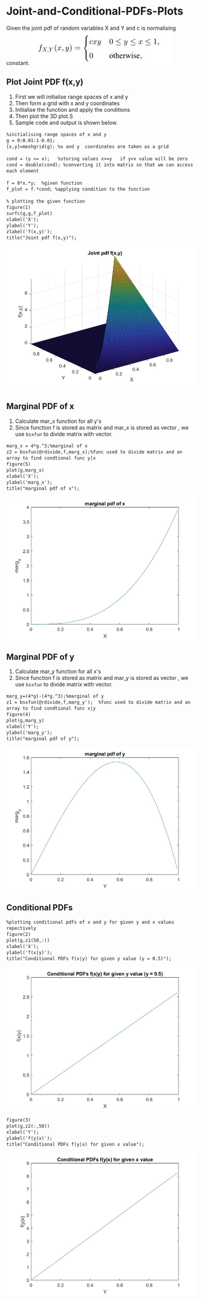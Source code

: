 # Joint-and-Conditional-PDFs-Plots
Given the joint pdf of random variables X and Y and c is normalising constant. 
![](https://github.com/ashcode028/Joint-and-Conditional-PDFs-Plots/blob/93c1ac849b5057e81dc12051c57b777aebfaf2d9/joint_pdf.jpg)
## Plot Joint PDF f(x,y)
1. First we will initialise range spaces of x and y
2. Then form a grid with x and y coordinates
3. Initialise the function and apply the conditions
4. Then plot the 3D plot.S
5. Sample code and output is shown below.
```
%initialising range spaces of x and y
g = 0:0.01:1-0.01;
[x,y]=meshgrid(g); %x and y  coordinates are taken as a grid

cond = (y <= x);   %storing values x>=y   if y>x value will be zero
cond = double(cond); %converting it into matrix so that we can access each element
 
f = 8*x.*y;  %given function
f_plot = f.*cond; %applying condition to the function

% plotting the given function
figure(1)
surfc(g,g,f_plot)
xlabel('X');
ylabel('Y');
zlabel('f(x,y)');
title("Joint pdf f(x,y)");
```
![](https://github.com/ashcode028/Joint-and-Conditional-PDFs-Plots/blob/93c1ac849b5057e81dc12051c57b777aebfaf2d9/Joint&Conditional/joint%20pdf.jpg)
## Marginal PDF of x
1. Calculate mar_x function for all y's 
2. Since function f is stored as matrix and mar_x is stored as vector , we use ```bsxfun``` to divide matrix with vector.
```
marg_x = 4*g.^3;%marginal of x
z2 = bsxfun(@rdivide,f,marg_x);%func used to divide matrix and an array to find condtional func y|x
figure(5)
plot(g,marg_x)
xlabel('X');
ylabel('marg_x');
title("marginal pdf of x");
```
![](https://github.com/ashcode028/Joint-and-Conditional-PDFs-Plots/blob/93c1ac849b5057e81dc12051c57b777aebfaf2d9/Joint&Conditional/marginal%20pdf%20of%20x.jpg)

## Marginal PDF of y
1. Calculate mar_y function for all x's 
2. Since function f is stored as matrix and mar_y is stored as vector , we use ```bsxfun``` to divide matrix with vector.
```
marg_y=(4*g)-(4*g.^3);%marginal of y
z1 = bsxfun(@rdivide,f,marg_y');  %func used to divide matrix and an array to find condtional func x|y
figure(4)
plot(g,marg_y)
xlabel('Y');
ylabel('marg_y');
title("marginal pdf of y");
```
![](https://github.com/ashcode028/Joint-and-Conditional-PDFs-Plots/blob/93c1ac849b5057e81dc12051c57b777aebfaf2d9/Joint&Conditional/marginal%20pdf%20of%20y.jpg)

## Conditional PDFs
```
%plotting conditional pdfs of x and y for given y and x values repectively
figure(2)
plot(g,z1(50,:))
xlabel('X');
ylabel('f(x|y)');
title("Conditional PDFs f(x|y) for given y value (y = 0.5)");
```
![](https://github.com/ashcode028/Joint-and-Conditional-PDFs-Plots/blob/93c1ac849b5057e81dc12051c57b777aebfaf2d9/Joint&Conditional/cond%20pdf%20x-y.jpg)
```
figure(3)
plot(g,z2(:,50))
xlabel('Y');
ylabel('f(y|x)');
title("Conditional PDFs f(y|x) for given x value");
```
![](https://github.com/ashcode028/Joint-and-Conditional-PDFs-Plots/blob/93c1ac849b5057e81dc12051c57b777aebfaf2d9/Joint&Conditional/cond%20pdf%20y-x.jpg)
